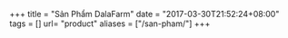+++
title = "Sản Phẩm DalaFarm"
date = "2017-03-30T21:52:24+08:00"
tags = []
url= "product"
aliases = ["/san-pham/"]
+++

